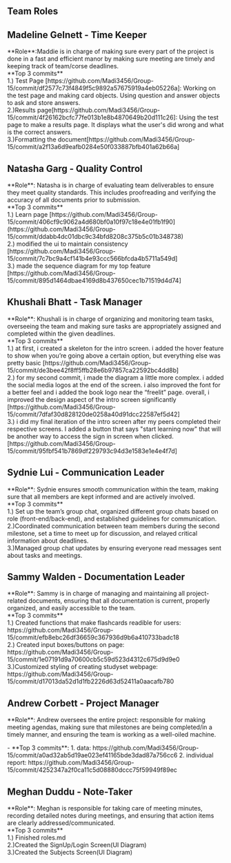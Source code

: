 ## Team Roles

## Madeline Gelnett - Time Keeper
<p>**Role**:Maddie is in charge of making sure every part of the project is done in a fast and efficient manor by making sure meeting are timely and keeping track of team/corse deadlines.<br>
**Top 3 commits**<br>
1.) Test Page [https://github.com/Madi3456/Group-15/commit/df2577c73f4849f5c9892a57675919a4eb05226a]: Working on the test page and making card objects. Using question and answer objects to ask and store answers.
<br>
2.)Results page[https://github.com/Madi3456/Group-15/commit/4f26162bcfc77fe013b1e8b4870649b20d111c26]: Using the test page to make a results page. It displays what the user's did wrong and what is the correct answers. 
<br>
3.)Formatting the document[https://github.com/Madi3456/Group-15/commit/a2f13a6d9eafb0284e50f033887bfb401a62b66a]
</p>

## Natasha Garg - Quality Control
<p>**Role**: Natasha is in charge of evaluating team deliverables to ensure they meet quality standards. This includes proofreading and verifying the accuracy of all documents prior to submission.

<br>
**Top 3 commits**
<br>
1.) Learn page [https://github.com/Madi3456/Group-15/commit/406cf9c9062a4d680bf0a10f97c18e4e01fb1f90](https://github.com/Madi3456/Group-15/commit/ddabb4dc01dbc9c34bfd8208c375b5c01b348738)
<br>
2.) modified the ui to maintain consistency [https://github.com/Madi3456/Group-15/commit/7c7bc9a4cf141b4e93ccc566bfcda4b5711a549d]
<br>
3.) made the sequence diagram for my top feature [https://github.com/Madi3456/Group-15/commit/895d1464dbae4169d8b437650cec1b71519d4d74]
</p>

## Khushali Bhatt - Task Manager
<p>**Role**: Khushali is in charge of organizing and monitoring team tasks, overseeing the team and making sure tasks are appropriately assigned and completed within the given deadlines.

<br>
**Top 3 commits**
<br>
1.) at first, i created a skeleton for the intro screen.  i added the hover feature to show when you’re going above a certain option, but everything else was pretty basic [https://github.com/Madi3456/Group-15/commit/de3bee42f8ff5ffb28e6b97857ca22592bc4dd8b]
<br>
2.) for my second commit, i made the diagram a little more complex. i added the social media logos at the end of the screen. i also improved the font for a better feel and i added the book logo near the “freelit” page. overall, i improved the design aspect of the intro screen significantly [https://github.com/Madi3456/Group-15/commit/7dfaf30d828120de0258a40d91dcc22587ef5d42]
<br>
3.) i did my final iteration of the intro screen after my peers completed their respective screens. I added a button that says "start learning now" that will be another way to access the sign in screen when clicked. [https://github.com/Madi3456/Group-15/commit/95fbf541b7869df229793c94d3e1583e1e4e4f7d]
</p>

## Sydnie Lui - Communication Leader
<p>**Role**: Sydnie ensures smooth communication within the team, making sure that all members are kept informed and are actively involved.

<br>
**Top 3 commits**
<br>
1.) Set up the team’s group chat, organized different group chats based on role (front-end/back-end), and established guidelines for communication.
<br>
2.)Coordinated communication between team members during the second milestone, set a time to meet up for discussion, and relayed critical information about deadlines.
<br>
3.)Managed group chat updates by ensuring everyone read messages sent about tasks and meetings.
</p>


## Sammy Walden - Documentation Leader
<p>**Role**: Sammy is in charge of managing and maintaining all project-related documents, ensuring that all documentation is current, properly organized, and easily accessible to the team.

<br>
**Top 3 commits**
<br>
1.) Created functions that make flashcards readible for users: https://github.com/Madi3456/Group-15/commit/efb8ebc26df36659c367936d9b6a410733badc18 
<br>
2.) Created input boxes/buttons on page: https://github.com/Madi3456/Group-15/commit/1e07191d9a70600cb5c59d523d4312c675d9d9e0
<br>
3.)Customized styling of creating studyset webpage: https://github.com/Madi3456/Group-15/commit/d17013da52d1d1fb2226d63d52411a0aacafb780


</p>

## Andrew Corbett - Project Manager
<p>**Role**: Andrew oversees the entire project: responsible for making meeting agendas, making sure that milestones are being completed/in a timely manner, and ensuring the team is working as a well-oiled machine.</p>
- **Top 3 commits**:
  1. data: https://github.com/Madi3456/Group-15/commit/a0ad32ab5d19ae023ef41165bde3dad87a756cc6
  2. individual report: https://github.com/Madi3456/Group-15/commit/4252347a2f0ca11c5d08880dccc75f59949f89ec

## Meghan Duddu - Note-Taker
<p>**Role**: Meghan is responsible for taking care of meeting minutes, recording detailed notes during meetings, and ensuring that action items are clearly addressed/communicated.

<br>
**Top 3 commits**
<br>
1.) Finished roles.md
<br>
2.)Created the SignUp/Login Screen(UI Diagram)
<br>
3.)Created the Subjects Screen(UI Diagram)
</p>

